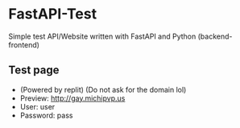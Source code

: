 # FastAPI-Test
Simple test API/Website written with FastAPI and Python (backend-frontend)

## Test page
- (Powered by replit) (Do not ask for the domain lol)
- Preview: http://gay.michipvp.us
- User: user
- Password: pass
